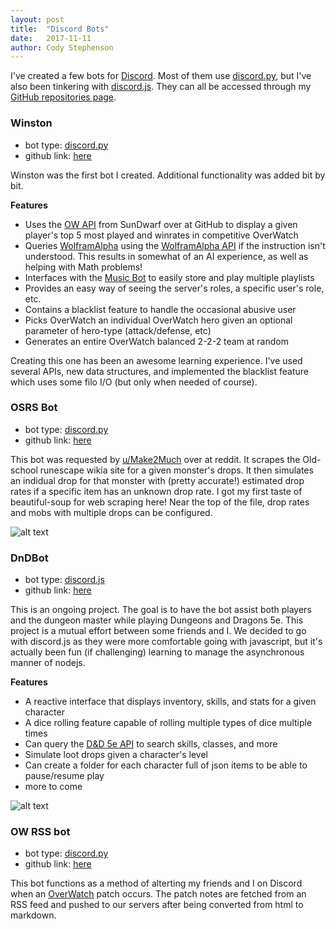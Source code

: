 ```yaml
---
layout: post
title:  "Discord Bots"
date:   2017-11-11
author: Cody Stephenson
---
```


I've created a few bots for [Discord](https://discordapp.com/). Most of them use [discord.py](https://github.com/Rapptz/discord.py), but I've also been tinkering with [discord.js](https://discord.js.org/#/). They can all be accessed through my [GitHub repositories page](https://github.com/zenxr?tab=repositories).

### Winston
* bot type: [discord.py](https://github.com/Rapptz/discord.py)
* github link: [here](https://github.com/zenxr/discord_winston_bot)

Winston was the first bot I created. Additional functionality was added bit by bit.

**Features**
* Uses the [OW API](https://github.com/SunDwarf/OWAPI) from SunDwarf over at GitHub to display a given player's top 5 most played and winrates in competitive OverWatch
* Queries [WolframAlpha](http://www.wolframalpha.com/) using the [WolframAlpha API](https://products.wolframalpha.com/api/) if the instruction isn't understood. This results in somewhat of an AI experience, as well as helping with Math problems!
* Interfaces with the [Music Bot](https://github.com/Just-Some-Bots/MusicBot) to easily store and play multiple playlists
* Provides an easy way of seeing the server's roles, a specific user's role, etc.
* Contains a blacklist feature to handle the occasional abusive user
* Picks OverWatch an individual OverWatch hero given an optional parameter of hero-type (attack/defense, etc)
* Generates an entire OverWatch balanced 2-2-2 team at random

Creating this one has been an awesome learning experience. I've used several APIs, new data structures, and implemented the blacklist feature which uses some filo I/O (but only when needed of course).

### OSRS Bot
* bot type: [discord.py](https://github.com/Rapptz/discord.py)
* github link: [here](https://github.com/zenxr/discord_winston_bot)

This bot was requested by [u/Make2Much](https://www.reddit.com/user/Make2much/) over at reddit. It scrapes the Old-school runescape wikia site for a given monster's drops. It then simulates an indidual drop for that monster with (pretty accurate!) estimated drop rates if a specific item has an unknown drop rate. I got my first taste of beautiful-soup for web scraping here! Near the top of the file, drop rates and mobs with multiple drops can be configured.

![alt text]({{site.baseurl}}/img/blog_images/osrsbot.png "bot screenshot")

### DnDBot
* bot type: [discord.js](https://discord.js.org/#/)
* github link: [here](https://github.com/zenxr/dndbot)

This is an ongoing project. The goal is to have the bot assist both players and the dungeon master while playing Dungeons and Dragons 5e. This project is a mutual effort between some friends and I. We decided to go with discord.js as they were more comfortable going with javascript, but it's actually been fun (if challenging) learning to manage the asynchronous manner of nodejs.

**Features**
* A reactive interface that displays inventory, skills, and stats for a given character
* A dice rolling feature capable of rolling multiple types of dice multiple times
* Can query the [D&D 5e API](http://www.dnd5eapi.co/) to search skills, classes, and more
* Simulate loot drops given a character's level
* Can create a folder for each character full of json items to be able to pause/resume play
* more to come

![alt text]({{site.baseurl}}/img/blog_images/dndbot.png "bot screenshot")

### OW RSS bot
* bot type: [discord.py](https://github.com/Rapptz/discord.py)
* github link: [here](https://github.com/zenxr/discord_rss_bot)

This bot functions as a method of alterting my friends and I on Discord when an [OverWatch](https://playoverwatch.com/en-us/) patch occurs. The patch notes are fetched from an RSS feed and pushed to our servers after being converted from html to markdown.
